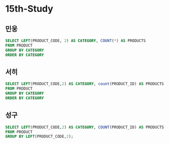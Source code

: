 # 15th-Study
## 민웅
```sql
SELECT LEFT(PRODUCT_CODE, 2) AS CATEGORY, COUNT(*) AS PRODUCTS
FROM PRODUCT
GROUP BY CATEGORY
ORDER BY CATEGORY
```


## 서히
```sql
SELECT LEFT(PRODUCT_CODE,2) AS CATEGORY, count(PRODUCT_ID) AS PRODUCTS
FROM PRODUCT
GROUP BY CATEGORY
ORDER BY CATEGORY
```

## 성구
```sql
SELECT LEFT(PRODUCT_CODE,2) AS CATEGORY, COUNT(PRODUCT_ID) AS PRODUCTS
FROM PRODUCT
GROUP BY LEFT(PRODUCT_CODE,2);
```